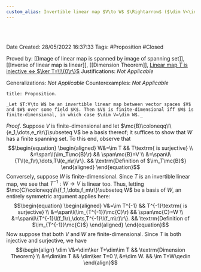 ```yaml
---
custom_alias: Invertible linear map $V\to W$ $\Rightarrow$ ($\dim V<\infty\Leftrightarrow\dim W<\infty$ and $\dim V=\dim W$)
---
```


<br />
<br />

Date Created: 28/05/2022 16:37:33
Tags: #Proposition #Closed

Proved by: [[Image of linear map is spanned by image of spanning set]], [[Inverse of linear map is linear]], [[Dimension Theorem]], [Linear map $T$ is injective $\Leftrightarrow$ $\ker T=\l\{0\r\}$](Linear%20map%20is%20injective%20iff%20kernel%20vanishes.md)
Justifications: _Not Applicable_

Generalizations: _Not Applicable_
Counterexamples: _Not Applicable_

``` ad-Proposition
title: Proposition.

_Let $T:V\to W$ be an invertible linear map between vector spaces $V$ and $W$ over some field $K$. Then $V$ is finite-dimensional iff $W$ is finite-dimensional, in which case $\dim V=\dim W$._

```

_Proof_. Suppose $V$ is finite-dimensional and let $\mc{B}\coloneqq\l\{e_1,\dots,e_n\r\}\subseteq V$ be a basis thereof; it suffices to show that $W$ has a finite spanning set. To this end, observe that
$$\begin{equation}
    \begin{aligned}
        W&=\im T && T\textrm{ is surjective} \\
        &=\span\l(\im_T\mc{B}\r) && \span\mc{B}=V \\
        &=\span\l\{T\l(e_1\r),\dots,T\l(e_n\r)\r\}. && \textrm{Definition of $\im_T\mc{B}$}
    \end{aligned}
\end{equation}$$
Conversely, suppose $W$ is finite-dimensional. Since $T$ is an invertible linear map, we see that $T^{-1}:W\to V$ is linear too. Thus, letting $\mc{C}\coloneqq\l\{f_1,\dots,f_m\r\}\subseteq W$ be a basis of $W$, an entirely symmetric argument applies here:
$$\begin{equation}
    \begin{aligned}
        V&=\im T^{-1} && T^{-1}\textrm{ is surjective} \\
        &=\span\l(\im_{T^{-1}}\mc{C}\r) && \span\mc{C}=W \\
        &=\span\l\{T^{-1}\l(f_1\r),\dots,T^{-1}\l(f_m\r)\r\}. && \textrm{Definition of $\im_{T^{-1}}\mc{C}$}
    \end{aligned}
\end{equation}$$
Now suppose that both $V$ and $W$ are finite-dimensional. Since $T$ is both injective and surjective, we have
$$\begin{align}
    \dim V&=\dim\ker T+\dim\im T && \textrm{Dimension Theorem} \\
    &=\dim\im T && \dim\ker T=0 \\
    &=\dim W. && \im T=W\qedin
\end{align}$$
